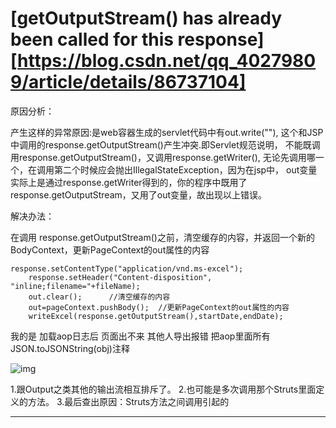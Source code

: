 # [getOutputStream() has already been called for this response][https://blog.csdn.net/qq_40279809/article/details/86737104]

原因分析：

产生这样的异常原因:是web容器生成的servlet代码中有out.write(""),
这个和JSP中调用的response.getOutputStream()产生冲突.即Servlet规范说明，
不能既调用response.getOutputStream()，又调用response.getWriter(),
无论先调用哪一个，在调用第二个时候应会抛出IllegalStateException，因为在jsp中，
out变量实际上是通过response.getWriter得到的，你的程序中既用了response.getOutputStream，又用了out变量，故出现以上错误。

解决办法：

在调用 response.getOutputStream()之前，清空缓存的内容，并返回一个新的BodyContext，更新PageContext的out属性的内容

```
response.setContentType("application/vnd.ms-excel");
    response.setHeader("Content-disposition", "inline;filename="+fileName);
    out.clear();      //清空缓存的内容
    out=pageContext.pushBody();  //更新PageContext的out属性的内容
    writeExcel(response.getOutputStream(),startDate,endDate);
```

我的是 加载aop日志后 页面出不来 其他人导出报错 把aop里面所有JSON.toJSONString(obj)注释

![img](https://img-blog.csdnimg.cn/20190201151242707.png?x-oss-process=image/watermark,type_ZmFuZ3poZW5naGVpdGk,shadow_10,text_aHR0cHM6Ly9ibG9nLmNzZG4ubmV0L3FxXzQwMjc5ODA5,size_16,color_FFFFFF,t_70)

1.跟Output之类其他的输出流相互排斥了。 
2.也可能是多次调用那个Struts里面定义的方法。 
3.最后查出原因：Struts方法之间调用引起的

------------------------------------------------
